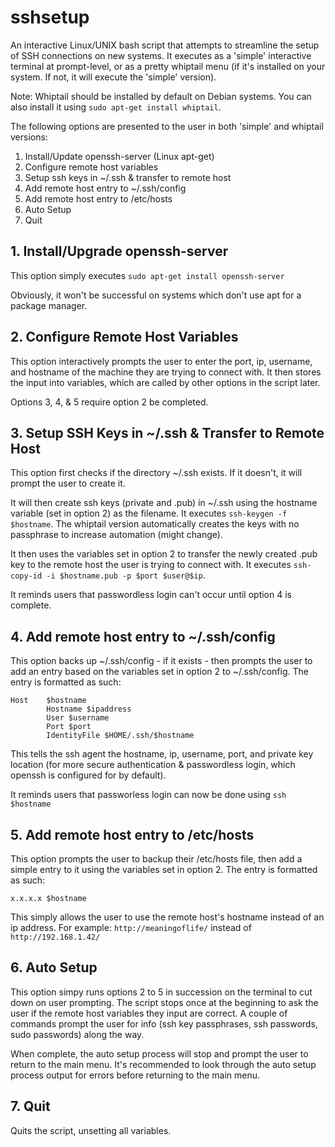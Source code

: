 # sshsetup

An interactive Linux/UNIX bash script that attempts to streamline the setup of SSH connections on new systems. It executes as a 'simple' interactive terminal at prompt-level, or as a pretty whiptail menu (if it's installed on your system. If not, it will execute the 'simple' version).

Note: Whiptail should be installed by default on Debian systems. You can also install it using `sudo apt-get install whiptail`.

The following options are presented to the user in both 'simple' and whiptail versions:

1. Install/Update openssh-server (Linux apt-get)
2. Configure remote host variables
3. Setup ssh keys in ~/.ssh & transfer to remote host
4. Add remote host entry to ~/.ssh/config
5. Add remote host entry to /etc/hosts
6. Auto Setup
7. Quit

## 1. Install/Upgrade openssh-server

This option simply executes `sudo apt-get install openssh-server`

Obviously, it won't be successful on systems which don't use apt for a package manager.

## 2. Configure Remote Host Variables

This option interactively prompts the user to enter the port, ip, username, and hostname of the machine they are trying to connect with. It then stores the input into variables, which are called by other options in the script later.

Options 3, 4, & 5 require option 2 be completed.

## 3. Setup SSH Keys in ~/.ssh & Transfer to Remote Host

This option first checks if the directory ~/.ssh exists. If it doesn't, it will prompt the user to create it.

It will then create ssh keys (private and .pub) in ~/.ssh using the hostname variable (set in option 2) as the filename. It executes `ssh-keygen -f $hostname`. The whiptail version automatically creates the keys with no passphrase to increase automation (might change). 

It then uses the variables set in option 2 to transfer the newly created .pub key to the remote host the user is trying to connect with. It executes `ssh-copy-id -i $hostname.pub -p $port $user@$ip`.

It reminds users that passwordless login can't occur until option 4 is complete.

## 4. Add remote host entry to ~/.ssh/config

This option backs up ~/.ssh/config - if it exists - then prompts the user to add an entry based on the variables set in option 2 to ~/.ssh/config. The entry is formatted as such:

```
Host    $hostname
        Hostname $ipaddress
        User $username
        Port $port
        IdentityFile $HOME/.ssh/$hostname
```

This tells the ssh agent the hostname, ip, username, port, and private key location (for more secure authentication & passwordless login, which openssh is configured for by default).

It reminds users that passworless login can now be done using `ssh $hostname`

## 5. Add remote host entry to /etc/hosts

This option prompts the user to backup their /etc/hosts file, then add a simple entry to it using the variables set in option 2. The entry is formatted as such:

`x.x.x.x $hostname`

This simply allows the user to use the remote host's hostname instead of an ip address. For example: `http://meaningoflife/` instead of `http://192.168.1.42/`

## 6. Auto Setup

This option simpy runs options 2 to 5 in succession on the terminal to cut down on user prompting. The script stops once at the beginning to ask the user if the remote host variables they input are correct. A couple of commands prompt the user for info (ssh key passphrases, ssh passwords, sudo passwords) along the way.

When complete, the auto setup process will stop and prompt the user to return to the main menu. It's recommended to look through the auto setup process output for errors before returning to the main menu.

## 7. Quit

Quits the script, unsetting all variables. 
